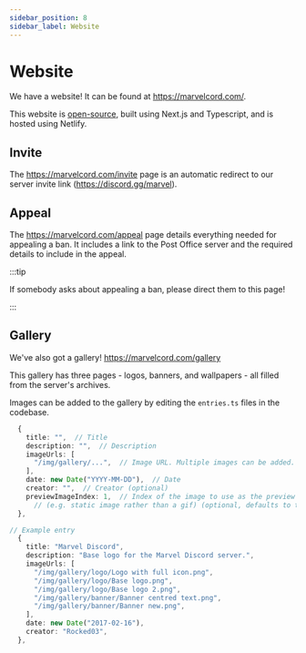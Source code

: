 ```yaml
---
sidebar_position: 8
sidebar_label: Website
---
```


# Website

We have a website! It can be found at https://marvelcord.com/.

This website is [open-source](https://github.com/Rocked03/marvel-discord-site), built using Next.js and Typescript, and is hosted using Netlify. 

## Invite

The https://marvelcord.com/invite page is an automatic redirect to our server invite link (https://discord.gg/marvel).

## Appeal

The https://marvelcord.com/appeal page details everything needed for appealing a ban. It includes a link to the Post Office server and the required details to include in the appeal.

:::tip

If somebody asks about appealing a ban, please direct them to this page!

:::

## Gallery

We've also got a gallery! https://marvelcord.com/gallery

This gallery has three pages - logos, banners, and wallpapers - all filled from the server's archives. 

Images can be added to the gallery by editing the `entries.ts` files in the codebase. 

```ts
  {
    title: "",  // Title
    description: "",  // Description
    imageUrls: [
      "/img/gallery/...",  // Image URL. Multiple images can be added.
    ],
    date: new Date("YYYY-MM-DD"),  // Date
    creator: "",  // Creator (optional)
    previewImageIndex: 1,  // Index of the image to use as the preview image
      // (e.g. static image rather than a gif) (optional, defaults to the first image in the list)
  },
```

```ts
// Example entry
  {
    title: "Marvel Discord",
    description: "Base logo for the Marvel Discord server.",
    imageUrls: [
      "/img/gallery/logo/Logo with full icon.png",
      "/img/gallery/logo/Base logo.png",
      "/img/gallery/logo/Base logo 2.png",
      "/img/gallery/banner/Banner centred text.png",
      "/img/gallery/banner/Banner new.png",
    ],
    date: new Date("2017-02-16"),
    creator: "Rocked03",
  },
```
